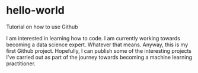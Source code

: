 # hello-world
Tutorial on how to use Github

I am interested in learning how to code. I am currently working towards becoming a data science expert. Whatever that means. Anyway, this is my first Github project. Hopefully, I can publish some of the interesting projects I've carried out as part of the journey towards becoming a machine learning practitioner. 
